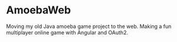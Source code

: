 # AmoebaWeb
Moving my old Java amoeba game project to the web. Making a fun multiplayer online game with Angular and OAuth2.
